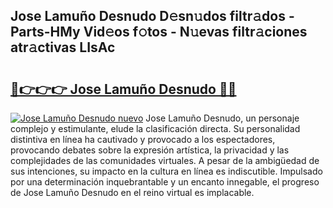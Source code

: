 ## Jose Lamuño Desnudo D𝚎sn𝚞dos filtr𝚊dos - Parts-HMy Vid𝚎os f𝚘tos - N𝚞evas filtr𝚊ciones atr𝚊ctivas LIsAc

# <h2><a href="http://mbc7bwr.tromn.icu/?c=Jose+Lamu%c3%b1o+Desnudo">🔗👉👉👉 Jose Lamuño Desnudo 🔗🔗</a></h2>

[![Jose Lamuño Desnudo nuevo](https://i.imgur.com/pEAQMta.gif)](http://mbc7bwr.tromn.icu/?c=Jose+Lamu%c3%b1o+Desnudo)
Jose Lamuño Desnudo, un personaje complejo y estimulante, elude la clasificación directa. Su personalidad distintiva en línea ha cautivado y provocado a los espectadores, provocando debates sobre la expresión artística, la privacidad y las complejidades de las comunidades virtuales. A pesar de la ambigüedad de sus intenciones, su impacto en la cultura en línea es indiscutible. Impulsado por una determinación inquebrantable y un encanto innegable, el progreso de Jose Lamuño Desnudo en el reino virtual es implacable.
